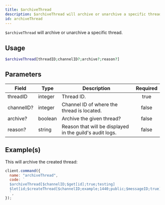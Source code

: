```yaml
---
title: $archiveThread
description: $archiveThread will archive or unarchive a specific thread.
id: archiveThread
---
```


`$archiveThread` will archive or unarchive a specific thread.

## Usage

```php
$archiveThread[threadID;channelID?;archive?;reason?]
```

## Parameters

| Field      | Type    | Description                                              | Required |
| ---------- | ------- | -------------------------------------------------------- | :------: |
| threadID   | integer | Thread ID.                                               |   true   |
| channelID? | integer | Channel ID of where the thread is located.               |  false   |
| archive?   | boolean | Archive the given thread?                                |  false   |
| reason?    | string  | Reason that will be displayed in the guild's audit logs. |  false   |

## Example(s)

This will archive the created thread:

```javascript
client.command({
  name: "archiveThread",
  code: `
  $archiveThread[$channelID;$get[id];true;testing]
  $let[id;$createThread[$channelID;example;1440;public;$messageID;true]]  
  `,
});
```
